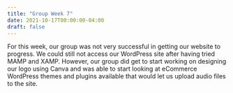 ```yaml
---
title: "Group Week 7"
date: 2021-10-17T00:00:00-04:00
draft: false
---
```

For this week, our group was not very successful in getting our website to progress. We could still not access our WordPress site after having tried MAMP and XAMP. However, our group did get to start working on designing our logo using Canva and was able to start looking at eCommerce WordPress themes and plugins available that would let us upload audio files to the site. 

